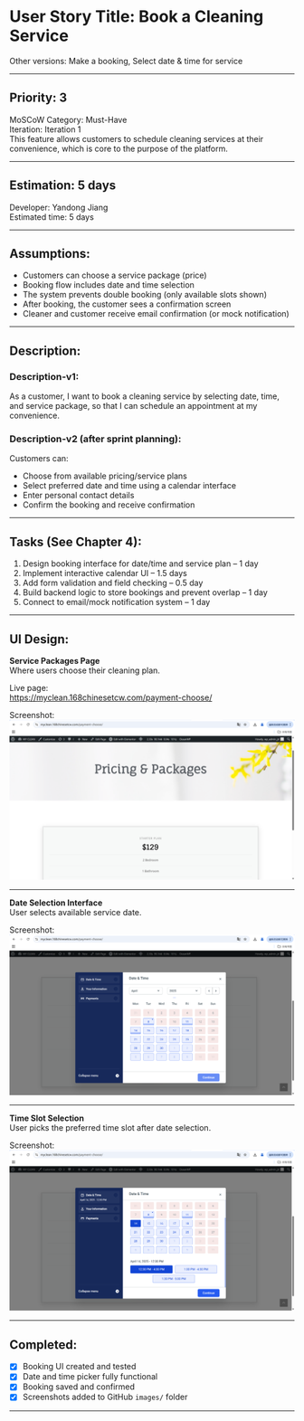 # User Story Title: Book a Cleaning Service  
Other versions: Make a booking, Select date & time for service  

---

## Priority: 3  
MoSCoW Category: Must-Have  
Iteration: Iteration 1  
This feature allows customers to schedule cleaning services at their convenience, which is core to the purpose of the platform.

---

## Estimation: 5 days  
Developer: Yandong Jiang  
Estimated time: 5 days  

---

## Assumptions:
- Customers can choose a service package (price)  
- Booking flow includes date and time selection  
- The system prevents double booking (only available slots shown)  
- After booking, the customer sees a confirmation screen  
- Cleaner and customer receive email confirmation (or mock notification)  

---

## Description:

### Description-v1:  
As a customer, I want to book a cleaning service by selecting date, time, and service package, so that I can schedule an appointment at my convenience.

### Description-v2 (after sprint planning):  
Customers can:  
- Choose from available pricing/service plans  
- Select preferred date and time using a calendar interface  
- Enter personal contact details  
- Confirm the booking and receive confirmation  

---

## Tasks (See Chapter 4):
1. Design booking interface for date/time and service plan – 1 day  
2. Implement interactive calendar UI – 1.5 days  
3. Add form validation and field checking – 0.5 day  
4. Build backend logic to store bookings and prevent overlap – 1 day  
5. Connect to email/mock notification system – 1 day  

---

## UI Design:

**Service Packages Page**  
Where users choose their cleaning plan.

Live page:  
https://myclean.168chinesetcw.com/payment-choose/

Screenshot:  
![Pricing & Packages](../images/booking_price.png)

---

**Date Selection Interface**  
User selects available service date.

Screenshot:  
![Booking Date](../images/booking_date.png)

---

**Time Slot Selection**  
User picks the preferred time slot after date selection.

Screenshot:  
![Booking Time](../images/booking_time.png)

---

## Completed:

- [x] Booking UI created and tested  
- [x] Date and time picker fully functional  
- [x] Booking saved and confirmed  
- [x] Screenshots added to GitHub `images/` folder  

---

